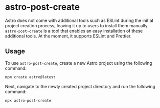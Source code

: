 # astro-post-create

Astro does not come with additional tools such as ESLint during the initial project creation process, leaving it up to users to install them manually. `astro-post-create` is a tool that enables an easy installation of these additional tools. At the moment, it supports ESLint and Prettier.

## Usage

To use `astro-post-create`, create a new Astro project using the following command:

```sh
npm create astro@latest
```

Next, navigate to the newly created project directory and run the following command:

```sh
npx astro-post-create
```
